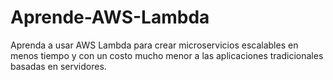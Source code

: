 # Aprende-AWS-Lambda
Aprenda a usar AWS Lambda para crear microservicios escalables en menos tiempo y con un costo mucho menor a las aplicaciones tradicionales basadas en servidores.

